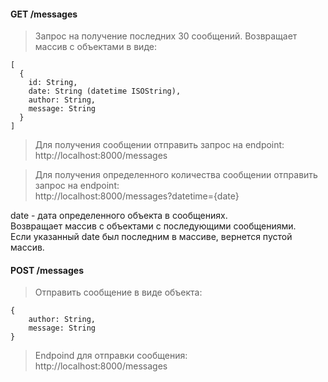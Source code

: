 #### GET /messages

> Запрос на получение последних 30 сообщений. Возвращает массив с объектами в виде:

```
[
  {
    id: String,
    date: String (datetime ISOString),
    author: String,
    message: String
  }
]
```

> Для получения сообщении отправить запрос на endpoint: <br>
> http://localhost:8000/messages

> Для получения определенного количества сообщении отправить запрос на endpoint:<br>
> http://localhost:8000/messages?datetime={date}

date - дата определенного объекта в сообщениях. <br>
Возвращает массив с объектами с последующими сообщениями.<br>
Если указанный date был последним в массиве, вернется пустой массив.

#### POST /messages

> Отправить сообщение в виде объекта:

```
{
    author: String,
    message: String
}
```

> Еndpoind для отправки сообщения: <br>
> http://localhost:8000/messages
